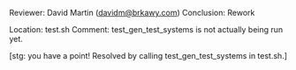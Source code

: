 Reviewer: David Martin (davidm@brkawy.com)
Conclusion: Rework

Location: test.sh
Comment: test_gen_test_systems is not actually being run yet.

[stg: you have a point!
Resolved by calling test_gen_test_systems in test.sh.]

